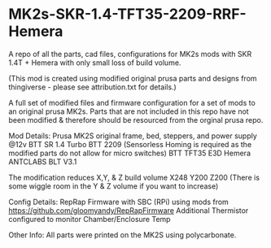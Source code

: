 # MK2s-SKR-1.4-TFT35-2209-RRF-Hemera
A repo of all the parts, cad files, configurations for MK2s mods with SKR 1.4T + Hemera with only small loss of build volume.

(This mod is created using modified original prusa parts and designs from thingiverse - please see attribution.txt for details.)

A full set of modified files and firmware configuration for a set of mods to an original prusa MK2s. Parts that are not included in this repo have not been modified & therefore should be resourced from the orginal prusa repo.

Mod Details:
Prusa MK2S original frame, bed, steppers, and power supply @12v
BTT SR 1.4 Turbo
BTT 2209 (Sensorless Homing is required as the modified parts do not allow for micro switches)
BTT TFT35
E3D Hemera
ANTCLABS BLT V3.1

The modification reduces X,Y, & Z build volume X248 Y200 Z200 (There is some wiggle room in the Y & Z volume if you want to increase)

Config Details:
RepRap Firmware with SBC (RPi) using mods from https://github.com/gloomyandy/RepRapFirmware
Additional Thermistor configured to monitor Chamber/Enclosure Temp


Other Info:
All parts were printed on the MK2S using polycarbonate.
